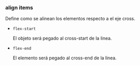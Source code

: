 ### align items

Define como se alinean los elementos respecto a el eje cross.

- ```flex-start```

    El objeto será pegado al cross-start de la linea.

- ```flex-end```
    
    El elemento será pegado al cross-end de la linea.
